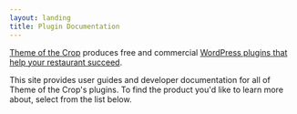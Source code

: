 ```yaml
---
layout: landing
title: Plugin Documentation
---
```

[Theme of the Crop](https://themeofthecrop.com) produces free and commercial [WordPress plugins that help your restaurant succeed](https://themeofthecrop.com/plugins).

This site provides user guides and developer documentation for all of Theme of the Crop's plugins. To find the product you'd like to learn more about, select from the list below.
